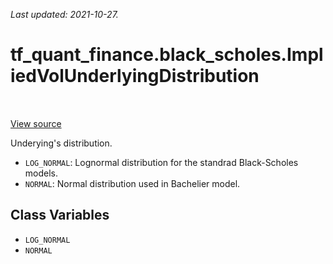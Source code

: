 <!--
This file is generated by a tool. Do not edit directly.
For open-source contributions the docs will be updated automatically.
-->

*Last updated: 2021-10-27.*

<div itemscope itemtype="http://developers.google.com/ReferenceObject">
<meta itemprop="name" content="tf_quant_finance.black_scholes.ImpliedVolUnderlyingDistribution" />
<meta itemprop="path" content="Stable" />
<meta itemprop="property" content="LOG_NORMAL"/>
<meta itemprop="property" content="NORMAL"/>
</div>

# tf_quant_finance.black_scholes.ImpliedVolUnderlyingDistribution

<!-- Insert buttons and diff -->

<table class="tfo-notebook-buttons tfo-api" align="left">
</table>

<a target="_blank" href="https://github.com/google/tf-quant-finance/blob/master/tf_quant_finance/black_scholes/implied_vol_utils.py">View source</a>



Underying's distribution.

<!-- Placeholder for "Used in" -->

* `LOG_NORMAL`: Lognormal distribution for the standrad Black-Scholes models.
* `NORMAL`: Normal distribution used in Bachelier model.

## Class Variables

* `LOG_NORMAL` <a id="LOG_NORMAL"></a>
* `NORMAL` <a id="NORMAL"></a>
